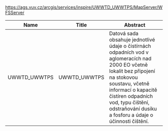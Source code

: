 https://ags.vuv.cz/arcgis/services/inspire/UWWTD_UWWTPS/MapServer/WFSServer

|Name|Title|Abstract|
|--|--|--|
|UWWTD_UWWTPS|UWWTD_UWWTPS|Datová sada obsahuje jednotlivé údaje o čistírnách odpadních vod v aglomeracích nad 2000 EO včetně lokalit bez připojení na stokovou soustavu, včetně informací o kapacitě čistíren odpadních vod, typu čištění, odstraňování dusíku a fosforu a údaje o účinnosti čištění.|

